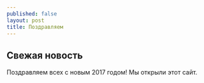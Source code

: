 ```yaml
---
published: false
layout: post
title: Поздравляем
---
```

## Свежая новость

Поздравляем всех с новым 2017 годом! Мы открыли этот сайт.
